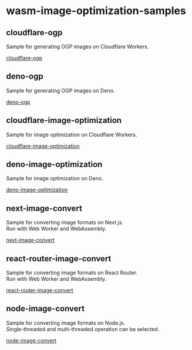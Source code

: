 # wasm-image-optimization-samples

## cloudflare-ogp

Sample for generating OGP images on Cloudflare Workers.

[cloudflare-ogp](./cloudflare-ogp/)

## deno-ogp

Sample for generating OGP images on Deno.

[deno-ogp](./deno-ogp/)

## cloudflare-image-optimization

Sample for image optimization on Cloudflare Workers.

[cloudflare-image-optimization](./cloudflare-image-optimization/)

## deno-image-optimization

Sample for image optimization on Deno.

[deno-image-optimization](./deno-image-optimization/)

## next-image-convert

Sample for converting image formats on Next.js.  
Run with Web Worker and WebAssembly.

[next-image-convert](./next-image-convert/)

## react-router-image-convert

Sample for converting image formats on React Router.  
Run with Web Worker and WebAssembly.

[react-router-image-convert](./react-router-image-convert/)

## node-image-convert

Sample for converting image formats on Node.js.  
Single-threaded and multi-threaded operation can be selected.

[node-image-convert](./node-image-convert/)
